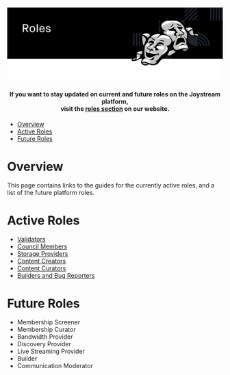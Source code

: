 <p align="center"><img src="img/roles_new.svg"></p>

<div align="center">
  <h4>If you want to stay updated on current and future roles on the Joystream platform, <br />
  visit the <a href="https://www.joystream.org/roles">roles section</a> on our website.<h4>
</div>

- [Overview](#overview)
- [Active Roles](#active-roles)
- [Future Roles](#future-roles)

# Overview
This page contains links to the guides for the currently active roles, and a list of the future platform roles.

# Active Roles
- [Validators](validators)
- [Council Members](council-members)
- [Storage Providers](storage-providers)
- [Content Creators](content-creators)
- [Content Curators](content-curators)
- [Builders and Bug Reporters](builders)

# Future Roles
 - Membership Screener
 - Membership Curator
 - Bandwidth Provider
 - Discovery Provider
 - Live Streaming Provider
 - Builder
 - Communication Moderator
